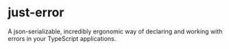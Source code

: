 # just-error
A json-serializable, incredibly ergonomic way of declaring and working with errors in your TypeScript applications.
